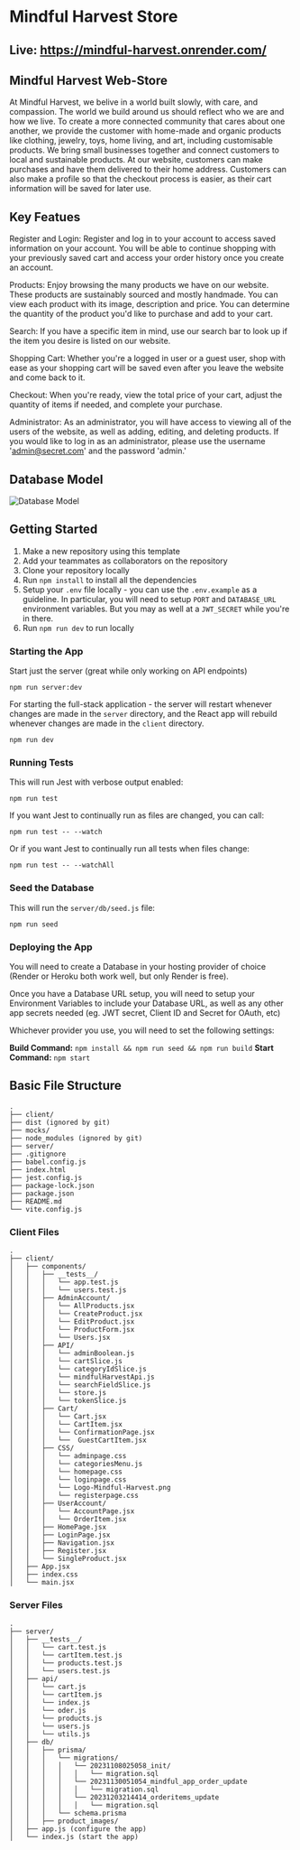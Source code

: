# Mindful Harvest Store

## Live: https://mindful-harvest.onrender.com/

## Mindful Harvest Web-Store

At Mindful Harvest, we belive in a world built slowly, with care, and compassion. The world we build around us should reflect who we are and how we live.
To create a more connected community that cares about one another, we provide the customer with home-made and organic products like clothing, jewelry, toys, home living, and art, including customisable products. We bring small businesses together and connect customers to local and sustainable products.
At our website, customers can make purchases and have them delivered to their home address. Customers can also make a profile so that the checkout process is easier, as their cart information will be saved for later use.

## Key Featues

Register and Login: Register and log in to your account to access saved information on your account. You will be able to continue shopping with your previously saved cart and access your order history once you create an account. 

Products: Enjoy browsing the many products we have on our website. These products are sustainably sourced and mostly handmade. You can view each product with its image, description and price. You can determine the quantity of the product you'd like to purchase and add to your cart.

Search: If you have a specific item in mind, use our search bar to look up if the item you desire is listed on our website. 

Shopping Cart: Whether you're a logged in user or a guest user, shop with ease as your shopping cart will be saved even after you leave the website and come back to it.

Checkout: When you're ready, view the total price of your cart, adjust the quantity of items if needed, and complete your purchase.

Administrator: As an administrator, you will have access to viewing all of the users of the website, as well as adding, editing, and deleting products. If you would like to log in as an administrator, please use the username 'admin@secret.com' and the password 'admin.'

## Database Model

![Database Model](database_schema.JPG)

## Getting Started

1. Make a new repository using this template
2. Add your teammates as collaborators on the repository
3. Clone your repository locally
4. Run `npm install` to install all the dependencies
5. Setup your `.env` file locally - you can use the `.env.example` as a guideline. In particular, you will need to setup `PORT` and `DATABASE_URL` environment variables. But you may as well at a `JWT_SECRET` while you're in there.
6. Run `npm run dev` to run locally


### Starting the App

Start just the server (great while only working on API endpoints)
```
npm run server:dev
```

For starting the full-stack application - the server will restart whenever changes are made in the `server` directory, and the React app will rebuild whenever changes are made in the `client` directory.

```
npm run dev
```

### Running Tests

This will run Jest with verbose output enabled:
```
npm run test
```

If you want Jest to continually run as files are changed, you can call:
```
npm run test -- --watch
```

Or if you want Jest to continually run all tests when files change:
```
npm run test -- --watchAll
```

### Seed the Database

This will run the `server/db/seed.js` file:
```
npm run seed
```

### Deploying the App

You will need to create a Database in your hosting provider of choice (Render or Heroku both work well, but only Render is free).

Once you have a Database URL setup, you will need to setup your Environment Variables to include your Database URL, as well as any other app secrets needed (eg. JWT secret, Client ID and Secret for OAuth, etc)

Whichever provider you use, you will need to set the following settings:

**Build Command:** `npm install && npm run seed && npm run build`
**Start Command:** `npm start`

## Basic File Structure
```
.
├── client/
├── dist (ignored by git)
├── mocks/
├── node_modules (ignored by git)
├── server/
├── .gitignore
├── babel.config.js
├── index.html
├── jest.config.js
├── package-lock.json
├── package.json
├── README.md
└── vite.config.js
```

### Client Files

```
.
├── client/
│   ├── components/
│   │   ├── __tests__/
│   │   │   └── app.test.js
│   │   │   └── users.test.js
│   │   ├── AdminAccount/
│   │   │   └── AllProducts.jsx
│   │   │   └── CreateProduct.jsx
│   │   │   └── EditProduct.jsx
│   │   │   └── ProductForm.jsx
│   │   │   └── Users.jsx
│   │   ├── API/
│   │   │   └── adminBoolean.js
│   │   │   └── cartSlice.js
│   │   │   └── categoryIdSlice.js
│   │   │   └── mindfulHarvestApi.js
│   │   │   └── searchFieldSlice.js
│   │   │   └── store.js
│   │   │   └── tokenSlice.js
│   │   ├── Cart/
│   │   │   └── Cart.jsx
│   │   │   └── CartItem.jsx
│   │   │   └── ConfirmationPage.jsx
│   │   │   └──  GuestCartItem.jsx
│   │   ├── CSS/
│   │   │   └── adminpage.css
│   │   │   └── categoriesMenu.js
│   │   │   └── homepage.css
│   │   │   └── loginpage.css
│   │   │   └── Logo-Mindful-Harvest.png
│   │   │   └── registerpage.css
│   │   ├── UserAccount/
│   │   │   └── AccountPage.jsx
│   │   │   └── OrderItem.jsx
│   │   ├── HomePage.jsx
│   │   ├── LoginPage.jsx
│   │   ├── Navigation.jsx
│   │   ├── Register.jsx
│   │   └── SingleProduct.jsx
│   ├── App.jsx
│   ├── index.css
│   └── main.jsx
```

### Server Files

```
.
├── server/
│   ├── __tests__/
│   │   └── cart.test.js
│   │   └── cartItem.test.js
│   │   └── products.test.js
│   │   └── users.test.js
│   ├── api/
│   │   └── cart.js
│   │   └── cartItem.js
│   │   └── index.js
│   │   └── oder.js
│   │   └── products.js
│   │   └── users.js
│   │   └── utils.js
│   ├── db/
│   │   ├── prisma/
│   │   │   └── migrations/
│   │   │   │   └── 20231108025058_init/
│   │   │   │   │   └── migration.sql
│   │   │   │   └── 20231130051054_mindful_app_order_update
│   │   │   │   │   └── migration.sql
│   │   │   │   └── 20231203214414_orderitems_update
│   │   │   │   │   └── migration.sql
│   │   │   └── schema.prisma
│   │   ├── product_images/
│   ├── app.js (configure the app)
│   └── index.js (start the app)
```
